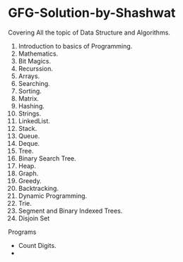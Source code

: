 # GFG-Solution-by-Shashwat


Covering All the topic of Data Structure and Algorithms.

1. Introduction to basics of Programming.
2. Mathematics.
3. Bit Magics.
4. Recurssion.
5. Arrays.
6. Searching.
7. Sorting.
8. Matrix.
9. Hashing.
10. Strings.
11. LinkedList.
12. Stack.
13. Queue.
14. Deque.
15. Tree.
16. Binary Search Tree.
17. Heap.
18. Graph.
19. Greedy.
20. Backtracking.
21. Dynamic Programming.
22. Trie.
23. Segment and Binary Indexed Trees.
24. Disjoin Set



Programs
 - Count Digits.
 - 


